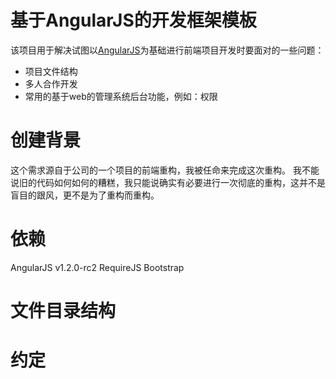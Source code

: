 # 基于AngularJS的开发框架模板

该项目用于解决试图以[AngularJS](http://angularjs.org)为基础进行前端项目开发时要面对的一些问题：

* 项目文件结构
* 多人合作开发
* 常用的基于web的管理系统后台功能，例如：权限


# 创建背景

这个需求源自于公司的一个项目的前端重构，我被任命来完成这次重构。
我不能说旧的代码如何如何的糟糕，我只能说确实有必要进行一次彻底的重构，这并不是盲目的跟风，更不是为了重构而重构。


# 依赖

AngularJS v1.2.0-rc2
RequireJS
Bootstrap


# 文件目录结构


# 约定

